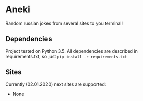 # Aneki
Random russian jokes from several sites to you terminal!

## Dependencies
Project tested on Python 3.5.
All dependencies are described in requirements.txt, so just
    ```
    pip install -r requirements.txt
    ```


## Sites
Currently (02.01.2020) next sites are supported:
 - None



